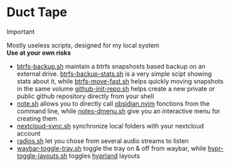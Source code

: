 # Duct Tape

> [!IMPORTANT]
> Mostly useless scripts, designed for my local system \
> **Use at your own risks**

- [btrfs-backup.sh](btrfs-backup.sh) maintain a btrfs snapshosts based backup
 on an external drive. [btrfs-backup-stats.sh](btrfs-backup-stats.sh) is a very
 simple scipt showing stats about it, while [btrfs-move-fast.sh](btrfs-move-fast.sh)
 helps quickly moving snapshots in the same volume
 [github-init-repo.sh](github-init-repo.sh) helps create a new private or
 public github repository directly from your shell
- [note.sh](note.sh) allows you to directly call [obsidian.nvim](https://github.com/epwalsh/obsidian.nvim) fonctions
 from the command line, while [notes-dmenu.sh](notes-dmenu.sh) give you an
 interactive menu for creating them
- [nextcloud-sync.sh](nextcloud-sync.sh) synchronize local folders with your
 nextcloud account
- [radios.sh](radios.sh) let you chose from several audio streams to listen
- [waybar-toggle-tray.sh](waybar-toggle-tray.sh) toggle the tray on & off from
 waybar, while [hypr-toggle-layouts.sh](hypr-toggle-layouts.sh) toggles
 [hyprland](https://hyprland.org/) layouts
